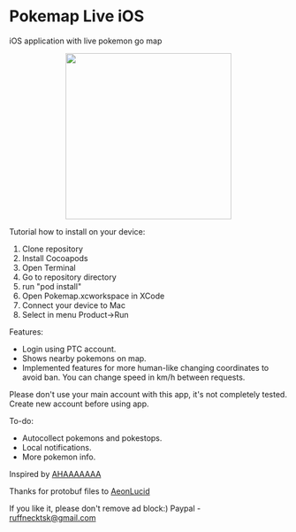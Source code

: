 # Pokemap Live iOS
iOS application with live pokemon go map

<p align="center">
  <img src="https://github.com/ruffnecktsk/pokemap_live_ios/blob/master/0x0ss.jpg" width="300"/>
</p>

Tutorial how to install on your device:

1. Clone repository
2. Install Cocoapods
3. Open Terminal
4. Go to repository directory
5. run "pod install"
6. Open Pokemap.xcworkspace in XCode
7. Connect your device to Mac
8. Select in menu Product->Run

Features:

- Login using PTC account.
- Shows nearby pokemons on map. 
- Implemented features for more human-like changing coordinates to avoid ban. You can change speed in km/h between requests.

Please don't use your main account with this app, it's not completely tested. Create new account before using app.

To-do:

- Autocollect pokemons and pokestops.
- Local notifications.
- More pokemon info.

Inspired by [AHAAAAAAA](https://github.com/AHAAAAAAA/PokemonGo-Map/)

Thanks for protobuf files to [AeonLucid](https://github.com/AeonLucid/POGOProtos)

If you like it, please don't remove ad block:)
Paypal - ruffnecktsk@gmail.com
